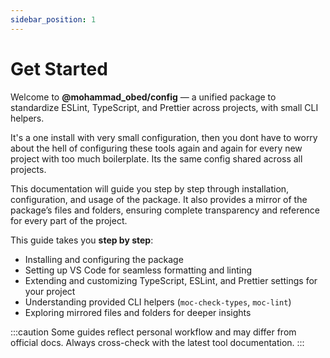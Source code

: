 ```yaml
---
sidebar_position: 1
---
```


# Get Started

Welcome to **@mohammad_obed/config** — a unified package to standardize ESLint, TypeScript, and Prettier across projects, with small CLI helpers.

It's a one install with very small configuration, then you dont have to worry about the hell of configuring these tools again and again for every new project with too much boilerplate. Its the same config shared across all projects.

This documentation will guide you step by step through installation, configuration, and usage of the package. It also provides a mirror of the package’s files and folders, ensuring complete transparency and reference for every part of the project.

This guide takes you **step by step**:

- Installing and configuring the package
- Setting up VS Code for seamless formatting and linting
- Extending and customizing TypeScript, ESLint, and Prettier settings for your project
- Understanding provided CLI helpers (`moc-check-types`, `moc-lint`)
- Exploring mirrored files and folders for deeper insights

:::caution
Some guides reflect personal workflow and may differ from official docs. Always cross-check with the latest tool documentation.
:::

<!--
# Get Started

Welcome to **@mohammad_obed/config** — one package to rule ESLint, TypeScript, and Prettier, plus tiny CLIs.
This documentation will guide you through installation, setup, and usage to keep your projects consistent and clean.

---

## Installation

Run this command in your project:

```bash
npm i -D @mohammad_obed/config
```

---

## Usage

### Important Statement

This package does **not** configure explicit paths for TypeScript, ESLint, or Prettier.
Paths might otherwise resolve to the package root folder instead of your project root.

**Example:**

```json
"baseUrl": "src"
```

If configured directly, it could become:

```json
"baseUrl": "./node_modules/@mohammad_obed/config/src"
```

---

## Initial Configuration

1. Ensure you have **Prettier** and **ESLint** extensions installed in VS Code.
2. Copy the content of `node_modules/@mohammad_obed/config/vscode.settings.json`
   into your project’s `.vscode/settings.json` file.
   - Create `.vscode/settings.json` if it doesn’t exist.
   - Add `.vscode/settings.json` to `.gitignore` so it does not get pushed to the repo.

This ensures ESLint and Prettier are properly wired into VS Code.

---

## TypeScript Configuration

In your project root, create `tsconfig.json`:

```json
{
  "extends": "@mohammad_obed/config/tsconfig.base.json"
  // Add your own settings here
}
```

VS Code will read this file and apply the configuration.
Check types with:

```bash
npx moc-check-types
```

### Recommended Settings

```json
{
  "compilerOptions": {
    "baseUrl": "src",
    "paths": {
      "@/*": ["*"]
    }
  }
}
```

Now you can import files like:

```ts
import { getRandomNumber } from "@/utils/number";
```

Instead of:

```ts
import { getRandomNumber } from "../../utils/number";
```

---

## Prettier Setup

In `package.json`, add:

```json
"prettier": "@mohammad_obed/config/prettier.config"
```

VS Code Prettier extension will pick this up automatically.

Format with: **Ctrl+Shift+P → Format Document**.

---

## ESLint Setup

In your project root, create `eslint.config.ts`:

```ts
import config from "@mohammad_obed/config/eslint.config";
export default config;
```

Check linting with:

```bash
npx moc-lint
```

Works across TypeScript, React, and React Native.
Production installs stay clean.

---

## Notes

- If TypeScript isn’t picking changes → **Ctrl+Shift+P → Restart TS Server**
- If ESLint isn’t picking changes → **Ctrl+Shift+P → Restart ESLint Server**
- If nothing works → **Ctrl+Shift+P → Developer: Reload Window** or restart VS Code

---

## Development

This package was built from scratch:

```bash
npm init -y
npm i typescript
```

Steps:

- Create `tsconfig.base.json` for base config (projects extend this).
- Add `.gitignore`, `README.md`, `prettier.config`, `eslint.config`, etc.
- Configure `.vscode/settings.json` for Prettier & ESLint extensions.

Arrays like `include` or `exclude` are overridden in project-level `tsconfig.json`.

---

## Cloning the Repository

To contribute:

```bash
git clone <repo>
``` -->
